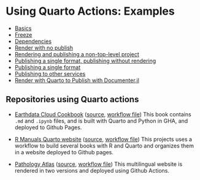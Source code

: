 # Using Quarto Actions: Examples

* [Basics](./example-01-basics.md)
* [Freeze](./example-02-freeze.md)
* [Dependencies](./example-03-dependencies.md)
* [Render with no publish](./example-04-render-no-publish.md)
* [Rendering and publishing a non-top-level project](./example-05-non-top-level.md)
* [Publishing a single format, publishing without rendering](./example-06-no-render.md)
* [Publishing a single format](./example-07-publish-single-format.md)
* [Publishing to other services](./example-08-publish-to-others-services.md)
* [Render with Quarto to Publish with Documenter.jl](./example-09-render-to-documenter.md)

## Repositories using Quarto actions

- [Earthdata Cloud Cookbook](https://nasa-openscapes.github.io/earthdata-cloud-cookbook/) ([source](https://github.com/NASA-Openscapes/earthdata-cloud-cookbook), [workflow file](https://github.com/NASA-Openscapes/earthdata-cloud-cookbook/blob/main/.github/workflows/quarto-publish.yml)) This book contains `.md` and `.ipynb` files, and is built with Quarto and Python in GHA, and deployed to Github Pages.

- [R Manuals Quarto website](https://rstudio.github.io/r-manuals/) ([source](https://github.com/rstudio/r-manuals), [workflow file](https://github.com/rstudio/r-manuals/blob/main/.github/workflows/build-website.yaml)) This projects uses a workflow to build several books with R and Quarto and organizes them in a website deployed to Github pages.

- [Pathology Atlas](https://www.patolojiatlasi.com/EN) ([source](https://github.com/patolojiatlasi/patolojiatlasi.github.io), [workflow file](https://github.com/patolojiatlasi/patolojiatlasi.github.io/blob/main/.github/workflows/Quarto-Render-Bilingual-Book-Push-Other-Repos-GitLab.yml)) This multilingual website is rendered in two versions and deployed using Github Actions.
